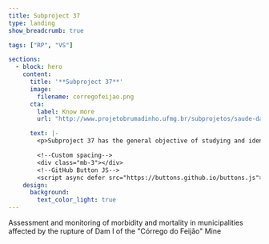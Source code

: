 ```yaml
---
title: Subproject 37
type: landing
show_breadcrumb: true

tags: ["RP", "VS"]

sections:
  - block: hero
    content:
      title: '**Subproject 37**'
      image:
        filename: corregofeijao.png
      cta:
        label: Know more
        url: "http://www.projetobrumadinho.ufmg.br/subprojetos/saude-da-populacao/subprojeto-37"

      text: |-
        <p>Subproject 37 has the general objective of studying and identifying the likely impacts on the health of populations affected by the environmental disaster of the collapse of the Córrego do Feijão dam, in Brumadinho. The subproject will describe patterns and trends in the epidemiological profile of morbidity and mortality of the population of the municipalities affected by the rupture and control municipalities located in their surroundings, based on the collection of secondary data in the period from 2010 to 2019. In addition, the subproject will evaluate the pattern and geographic dispersion of morbidity and mortality in the period and investigate associations of demographic, socioeconomic and environmental factors with morbidity and mortality indicators in the affected and control municipalities.

        <!--Custom spacing-->
        <div class="mb-3"></div>
        <!--GitHub Button JS-->
        <script async defer src="https://buttons.github.io/buttons.js"></script>        
    design:
      background:
        text_color_light: true
---
```


Assessment and monitoring of morbidity and mortality in municipalities affected by the rupture of Dam I of the "Córrego do Feijão" Mine